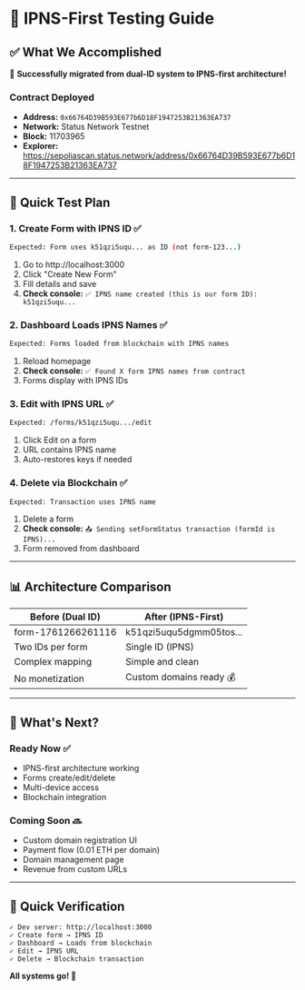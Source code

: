 # 🧪 IPNS-First Testing Guide

## ✅ What We Accomplished

🎉 **Successfully migrated from dual-ID system to IPNS-first architecture!**

### Contract Deployed
- **Address:** `0x66764D39B593E677b6D18F1947253B21363EA737`
- **Network:** Status Network Testnet
- **Block:** 11703965
- **Explorer:** https://sepoliascan.status.network/address/0x66764D39B593E677b6D18F1947253B21363EA737

---

## 🔬 Quick Test Plan

### 1. Create Form with IPNS ID ✅
```bash
Expected: Form uses k51qzi5uqu... as ID (not form-123...)
```
1. Go to http://localhost:3000
2. Click "Create New Form"
3. Fill details and save
4. **Check console:** `✅ IPNS name created (this is our form ID): k51qzi5uqu...`

### 2. Dashboard Loads IPNS Names ✅
```bash
Expected: Forms loaded from blockchain with IPNS names
```
1. Reload homepage
2. **Check console:** `✅ Found X form IPNS names from contract`
3. Forms display with IPNS IDs

### 3. Edit with IPNS URL ✅
```bash
Expected: /forms/k51qzi5uqu.../edit
```
1. Click Edit on a form
2. URL contains IPNS name
3. Auto-restores keys if needed

### 4. Delete via Blockchain ✅
```bash
Expected: Transaction uses IPNS name
```
1. Delete a form
2. **Check console:** `📤 Sending setFormStatus transaction (formId is IPNS)...`
3. Form removed from dashboard

---

## 📊 Architecture Comparison

| Before (Dual ID) | After (IPNS-First) |
|-----------------|-------------------|
| form-1761266261116 | k51qzi5uqu5dgmm05tos... |
| Two IDs per form | Single ID (IPNS) |
| Complex mapping | Simple and clean |
| No monetization | Custom domains ready 💰 |

---

## 🚀 What's Next?

### Ready Now ✅
- IPNS-first architecture working
- Forms create/edit/delete
- Multi-device access
- Blockchain integration

### Coming Soon 🔜
- Custom domain registration UI
- Payment flow (0.01 ETH per domain)
- Domain management page
- Revenue from custom URLs

---

## 🎯 Quick Verification

```
✓ Dev server: http://localhost:3000
✓ Create form → IPNS ID
✓ Dashboard → Loads from blockchain
✓ Edit → IPNS URL
✓ Delete → Blockchain transaction
```

**All systems go! 🚀**
